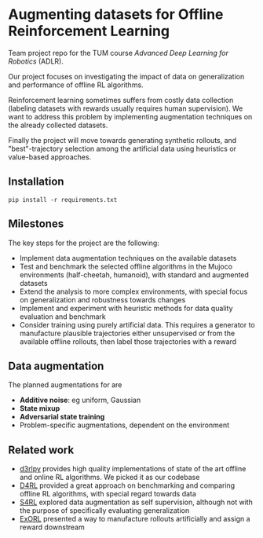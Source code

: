# Augmenting datasets for Offline Reinforcement Learning

Team project repo for the TUM course _Advanced Deep Learning for Robotics_ (ADLR).

Our project focuses on investigating the impact of data on generalization and performance of offline RL algorithms.

Reinforcement learning sometimes suffers from costly data collection (labeling datasets with rewards usually requires human supervision). We want to address this problem by implementing augmentation techniques on the already collected datasets.

Finally the project will move towards generating synthetic rollouts, and "best"-trajectory selection among the artificial data using heuristics or value-based approaches.

## Installation

```
pip install -r requirements.txt
```

## Milestones
The key steps for the project are the following:

- Implement data augmentation techniques on the available datasets
- Test and benchmark the selected offline algorithms in the Mujoco environments (half-cheetah, humanoid), with standard and augmented datasets
- Extend the analysis to more complex environments, with special focus on generalization and robustness towards changes
- Implement and experiment with heuristic methods for data quality evaluation and benchmark
- Consider training using purely artificial data. This requires a generator to manufacture plausible trajectories either unsupervised or from the available offline rollouts, then label those trajectories with a reward

## Data augmentation
The planned augmentations for are
- __Additive noise__: eg uniform, Gaussian
- __State mixup__
- __Adversarial state training__
- Problem-specific augmentations, dependent on the environment

## Related work
- [d3rlpy](https://github.com/takuseno/d3rlpy) provides high quality implementations of state of the art offline and online RL algorithms. We picked it as our codebase
- [D4RL](https://github.com/rail-berkeley/d4rl) provided a great approach on benchmarking and comparing offline RL algorithms, with special regard towards data
- [S4RL](https://arxiv.org/abs/2103.06326) explored data augmentation as self supervision, although not with the purpose of specifically evaluating generalization
- [ExORL](https://arxiv.org/abs/2201.13425) presented a way to manufacture rollouts artificially and assign a reward downstream
